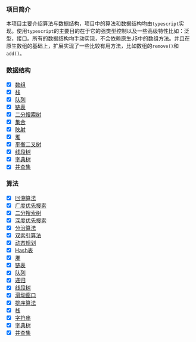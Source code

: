 ### 项目简介
本项目主要介绍算法与数据结构，项目中的算法和数据结构均由`typescript`实现。使用`typescript`的主要目的在于它的强类型控制以及一些高级特性比如：泛型，接口。所有的数据结构均手动实现，不会依赖原生JS中的数组方法。并且在原生数组的基础上，扩展实现了一些比较有用方法，比如数组的`remove()`和`add()`。

### 数据结构
- [x] [数组](./data-structure/Array)
- [x] [栈](./data-structure/Stack)
- [x] [队列](./data-structure/Queue)
- [x] [链表](./data-structure/LinkedList)
- [x] [二分搜索树](./data-structure/BinarySearchTree)
- [x] [集合](./data-structure/Set)
- [x] [映射](./data-structure/Map)
- [x] [堆](./data-structure/Heap)
- [x] [平衡二叉树](./data-structure/BalancedBinaryTree)
- [x] [线段树](./data-structure/SegmentTree)
- [x] [字典树](./data-structure/Trie)
- [x] [并查集](./data-structure/UnionFind)

### 算法
- [x] [回溯算法](./algorithm/BackTracking)
- [x] [广度优先搜索](./algorithm/BFS)
- [x] [二分搜索树](./algorithm/BinarySearchTree)
- [x] [深度优先搜索](./algorithm/DFS)
- [x] [分治算法](./algorithm/DivideAndCouquer)
- [x] [双索引算法](./algorithm/DoubleIndex)
- [x] [动态规划](./algorithm/DynamicProgramming)
- [x] [Hash表](./algorithm/HashTable)
- [x] [堆](./algorithm/Heap)
- [x] [链表](./algorithm/LinkedList)
- [x] [队列](./algorithm/Queue)
- [x] [递归](./algorithm/Recursion)
- [x] [线段树](./algorithm/SegmentTree)
- [x] [滑动窗口](./algorithm/SlidingWindow)
- [x] [排序算法](./algorithm/Sort)
- [x] [栈](./algorithm/Stack)
- [x] [字符串](./algorithm/Strings)
- [x] [字典树](./algorithm/Trie)
- [x] [并查集](./algorithm/UnionFind)
